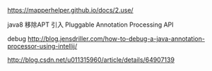 https://mapperhelper.github.io/docs/2.use/

java8 移除APT   引入 Pluggable Annotation Processing API

debug http://blog.jensdriller.com/how-to-debug-a-java-annotation-processor-using-intellij/

http://blog.csdn.net/u011315960/article/details/64907139